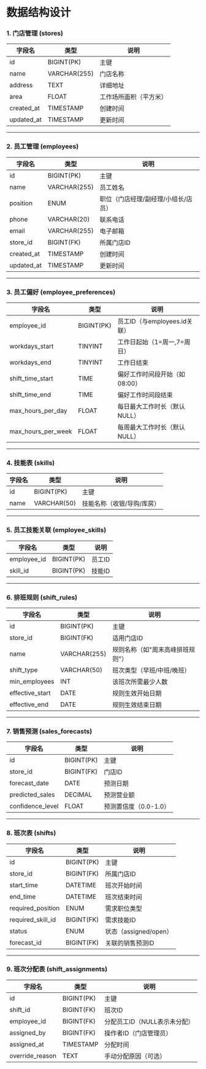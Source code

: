 # 数据结构设计

### 1. 门店管理 (stores)

| 字段名       | 类型         | 说明                     |
|--------------|--------------|--------------------------|
| id           | BIGINT(PK)   | 主键                     |
| name         | VARCHAR(255) | 门店名称                 |
| address      | TEXT         | 详细地址                 |
| area         | FLOAT        | 工作场所面积（平方米）   |
| created_at   | TIMESTAMP    | 创建时间                 |
| updated_at   | TIMESTAMP    | 更新时间                 |

---

### 2. 员工管理 (employees)

| 字段名       | 类型         | 说明                     |
|--------------|--------------|--------------------------|
| id           | BIGINT(PK)   | 主键                     |
| name         | VARCHAR(255) | 员工姓名                 |
| position     | ENUM         | 职位（门店经理/副经理/小组长/店员） |
| phone        | VARCHAR(20)  | 联系电话                 |
| email        | VARCHAR(255) | 电子邮箱                 |
| store_id     | BIGINT(FK)   | 所属门店ID               |
| created_at   | TIMESTAMP    | 创建时间                 |
| updated_at   | TIMESTAMP    | 更新时间                 |

---

### 3. 员工偏好 (employee_preferences)

| 字段名               | 类型       | 说明                          |
|----------------------|------------|-------------------------------|
| employee_id          | BIGINT(PK) | 员工ID（与employees.id关联）  |
| workdays_start       | TINYINT    | 工作日起始（1=周一,7=周日）   |
| workdays_end         | TINYINT    | 工作日结束                    |
| shift_time_start     | TIME       | 偏好工作时间段开始（如08:00）|
| shift_time_end       | TIME       | 偏好工作时间段结束            |
| max_hours_per_day    | FLOAT      | 每日最大工作时长（默认NULL）  |
| max_hours_per_week   | FLOAT      | 每周最大工作时长（默认NULL）  |

---

### 4. 技能表 (skills)

| 字段名       | 类型         | 说明               |
|--------------|--------------|--------------------|
| id           | BIGINT(PK)   | 主键               |
| name         | VARCHAR(50)  | 技能名称（收银/导购/库房） |

---

### 5. 员工技能关联 (employee_skills)

| 字段名       | 类型       | 说明                |
|--------------|------------|---------------------|
| employee_id  | BIGINT(PK) | 员工ID              |
| skill_id     | BIGINT(PK) | 技能ID              |

---

### 6. 排班规则 (shift_rules)

| 字段名            | 类型         | 说明                          |
|-------------------|--------------|-------------------------------|
| id                | BIGINT(PK)   | 主键                          |
| store_id          | BIGINT(FK)   | 适用门店ID                    |
| name              | VARCHAR(255) | 规则名称（如"周末高峰排班规则"）|
| shift_type        | VARCHAR(50)  | 班次类型（早班/中班/晚班）    |
| min_employees     | INT          | 该班次所需最少人数            |
| effective_start   | DATE         | 规则生效开始日期              |
| effective_end     | DATE         | 规则生效结束日期              |

---

### 7. 销售预测 (sales_forecasts)

| 字段名           | 类型       | 说明                      |
|------------------|------------|---------------------------|
| id               | BIGINT(PK) | 主键                      |
| store_id         | BIGINT(FK) | 门店ID                    |
| forecast_date    | DATE       | 预测日期                  |
| predicted_sales  | DECIMAL    | 预测营业额                |
| confidence_level | FLOAT      | 预测置信度（0.0-1.0）     |

---

### 8. 班次表 (shifts)

| 字段名            | 类型         | 说明                          |
|-------------------|--------------|-------------------------------|
| id                | BIGINT(PK)   | 主键                          |
| store_id          | BIGINT(FK)   | 所属门店ID                    |
| start_time        | DATETIME     | 班次开始时间                  |
| end_time          | DATETIME     | 班次结束时间                  |
| required_position | ENUM         | 需求职位类型                  |
| required_skill_id | BIGINT(FK)   | 需求技能ID                    |
| status            | ENUM         | 状态（assigned/open）         |
| forecast_id       | BIGINT(FK)   | 关联的销售预测ID              |

---

### 9. 班次分配表 (shift_assignments)

| 字段名           | 类型         | 说明                          |
|------------------|--------------|-------------------------------|
| id               | BIGINT(PK)   | 主键                          |
| shift_id         | BIGINT(FK)   | 班次ID                        |
| employee_id      | BIGINT(FK)   | 分配员工ID（NULL表示未分配）  |
| assigned_by      | BIGINT(FK)   | 操作者ID（门店管理员）        |
| assigned_at      | TIMESTAMP    | 分配时间                      |
| override_reason  | TEXT         | 手动分配原因（可选）          |

